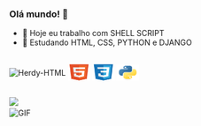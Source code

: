 ### Olá mundo! 👋

- 🔭 Hoje eu trabalho com SHELL SCRIPT
- 🌱 Estudando HTML, CSS, PYTHON e DJANGO

<div style="display: inline_block"><br>
  <img align="center" alt="Herdy-HTML" height="30" width="40" src="https://c0.klipartz.com/pngpicture/330/276/gratis-png-bash-shell-script-bourne-shell-scripting-lenguaje-unix-shell-shell.png">
  <img align="center" alt="Herdy-HTML" height="30" width="40" src="https://raw.githubusercontent.com/devicons/devicon/master/icons/html5/html5-original.svg">
  <img align="center" alt="Herdy-CSS" height="30" width="40" src="https://raw.githubusercontent.com/devicons/devicon/master/icons/css3/css3-original.svg">
  <img align="center" alt="Herdy-Python" height="30" width="40" src="https://raw.githubusercontent.com/devicons/devicon/master/icons/python/python-original.svg">
</div>

##

<div> 
  <a href="https://www.linkedin.com/in/ramon-herdy-617187171" target="_blank"><img src="https://img.shields.io/badge/-LinkedIn-%230077B5?style=for-the-badge&logo=linkedin&logoColor=white" target="_blank"></a> 
</div>

  <img align="center" alt="GIF" height="200" width="280" src="xx?raw=true">
